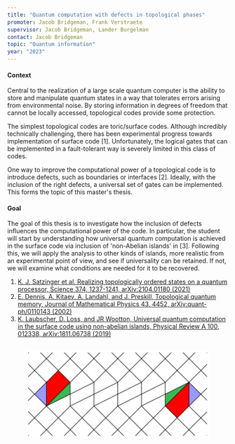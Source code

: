 ```yaml
---
title: "Quantum computation with defects in topological phases"
promoter: Jacob Bridgeman, Frank Verstraete
supervisor: Jacob Bridgeman, Lander Burgelman
contact: Jacob Bridgeman
topic: "Quantum information"
year: "2023"
---
```


#### Context

Central to the realization of a large scale quantum computer is the ability to store and manipulate quantum states in a way that tolerates errors arising from environmental noise. By storing information in degrees of freedom that cannot be locally accessed, topological codes provide some protection.

The simplest topological codes are toric/surface codes. Although incredibly technically challenging, there has been experimental progress towards implementation of surface code [1]. Unfortunately, the logical gates that can be implemented in a fault-tolerant way is severely limited in this class of codes.

One way to improve the computational power of a topological code is to introduce defects, such as boundaries or interfaces [2]. Ideally, with the inclusion of the right defects, a universal set of gates can be implemented. This forms the topic of this master's thesis.

#### Goal

The goal of this thesis is to investigate how the inclusion of defects influences the computational power of the code. In particular, the student will start by understanding how universal quantum computation is achieved in the surface code via inclusion of 'non-Abelian islands' in [3]. Following this, we will apply the analysis to other kinds of islands, more realistic from an experimental point of view, and see if universality can be retained. If not, we will examine what conditions are needed for it to be recovered.

1. [K. J. Satzinger et al. Realizing topologically ordered states on a quantum processor, Science 374, 1237-1241, arXiv:2104.01180 (2021)](https://arxiv.org/abs/2104.01180)
2. [E. Dennis, A. Kitaev, A. Landahl, and J. Preskill, Topological quantum memory, Journal of Mathematical Physics 43, 4452, arXiv:quant-ph/0110143 (2002)](https://arxiv.org/abs/quant-ph/0110143)
3. [K. Laubscher, D. Loss, and JR Wootton, Universal quantum computation in the surface code using non-abelian islands, Physical Review A 100, 012338, arXiv:1811.06738 (2019)](https://arxiv.org/abs/1811.06738)

<p style="text-align: center;"><img alt="Defects in top codes" src="/images/thesistopics/2023JBridgeman2-1.png" style="height:200px; width:417px; padding:1rem" /></p>
